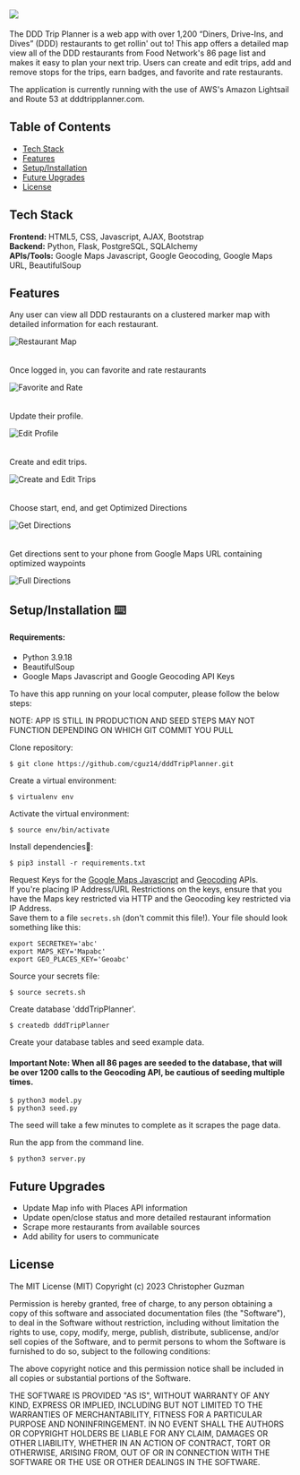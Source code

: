 # <img src="static/img/attachment-guys-diner-background.jpg">

The DDD Trip Planner is a web app with over 1,200 “Diners, Drive-Ins, and Dives” (DDD) restaurants to get rollin' out to! This app offers a detailed map view all of the DDD restaurants 
from Food Network's 86 page list and makes it easy to plan your next trip. Users can create and edit trips, add and remove stops for the trips, earn badges, and favorite and rate restaurants.

The application is currently running with the use of AWS's Amazon Lightsail and Route 53 at dddtripplanner.com.

## Table of Contents

* [Tech Stack](#tech-stack)
* [Features](#features)
* [Setup/Installation](#installation)
* [Future Upgrades](#future)
* [License](#license)

## <a name="tech-stack"></a>Tech Stack

__Frontend:__ HTML5, CSS, Javascript, AJAX, Bootstrap <br/>
__Backend:__ Python, Flask, PostgreSQL, SQLAlchemy <br/>
__APIs/Tools:__ Google Maps Javascript, Google Geocoding, Google Maps URL, BeautifulSoup <br/>

## <a name="features"></a>Features

Any user can view all DDD restaurants on a clustered marker map with detailed information for each restaurant.
  
![Restaurant Map](static/img/Map1.png)
<br/><br/><br/>
Once logged in, you can favorite and rate restaurants
  
![Favorite and Rate](static/img/FavoritesnRatings.png)
<br/><br/><br/>
Update their profile.

![Edit Profile](static/img/profilePage.png)
<br/><br/><br/>
Create and edit trips.
  
![Create and Edit Trips](static/img/EditTrips.png)
<br/><br/><br/>
Choose start, end, and get Optimized Directions
  
![Get Directions](static/img/getDirections.png)
<br/><br/><br/>
Get directions sent to your phone from Google Maps URL containing optimized waypoints

![Full Directions](static/img/fullMapDirections.png)


## <a name="installation"></a>Setup/Installation ⌨️

#### Requirements:

- Python 3.9.18
- BeautifulSoup
- Google Maps Javascript and Google Geocoding API Keys

To have this app running on your local computer, please follow the below steps:

NOTE: APP IS STILL IN PRODUCTION AND SEED STEPS MAY NOT FUNCTION DEPENDING ON WHICH GIT COMMIT YOU PULL

Clone repository:
```
$ git clone https://github.com/cguz14/dddTripPlanner.git
```
Create a virtual environment:
```
$ virtualenv env
```
Activate the virtual environment:
```
$ source env/bin/activate
```
Install dependencies🔗:
```
$ pip3 install -r requirements.txt
```
Request Keys for the [Google Maps Javascript](https://developers.google.com/maps/documentation/javascript/get-api-key) and [Geocoding](https://developers.google.com/maps/documentation/geocoding/get-api-key) APIs.  
If you're placing IP Address/URL Restrictions on the keys, ensure that you have the Maps key restricted via HTTP and the Geocoding key restricted via IP Address.  
Save them to a file `secrets.sh` (don't commit this file!). Your file should look something like this:
```
export SECRETKEY='abc'
export MAPS_KEY='Mapabc'
export GEO_PLACES_KEY='Geoabc'
```
Source your secrets file:
```
$ source secrets.sh
```

Create database 'dddTripPlanner'.
```
$ createdb dddTripPlanner
```
Create your database tables and seed example data.  
#### Important Note: When all 86 pages are seeded to the database, that will be over 1200 calls to the Geocoding API, be cautious of seeding multiple times.
```
$ python3 model.py
$ python3 seed.py
```
The seed will take a few minutes to complete as it scrapes the page data.

Run the app from the command line.
```
$ python3 server.py
```

## <a name="future"></a>Future Upgrades
* Update Map info with Places API information
* Update open/close status and more detailed restaurant information
* Scrape more restaurants from available sources
* Add ability for users to communicate

## <a name="license"></a>License

The MIT License (MIT)
Copyright (c) 2023 Christopher Guzman 

Permission is hereby granted, free of charge, to any person obtaining a copy of
this software and associated documentation files (the "Software"), to deal in
the Software without restriction, including without limitation the rights to
use, copy, modify, merge, publish, distribute, sublicense, and/or sell copies
of the Software, and to permit persons to whom the Software is furnished to do
so, subject to the following conditions:

The above copyright notice and this permission notice shall be included in all
copies or substantial portions of the Software.

THE SOFTWARE IS PROVIDED "AS IS", WITHOUT WARRANTY OF ANY KIND, EXPRESS OR
IMPLIED, INCLUDING BUT NOT LIMITED TO THE WARRANTIES OF MERCHANTABILITY,
FITNESS FOR A PARTICULAR PURPOSE AND NONINFRINGEMENT. IN NO EVENT SHALL THE
AUTHORS OR COPYRIGHT HOLDERS BE LIABLE FOR ANY CLAIM, DAMAGES OR OTHER
LIABILITY, WHETHER IN AN ACTION OF CONTRACT, TORT OR OTHERWISE, ARISING FROM,
OUT OF OR IN CONNECTION WITH THE SOFTWARE OR THE USE OR OTHER DEALINGS IN THE
SOFTWARE.
